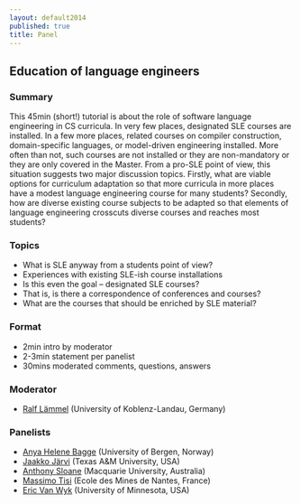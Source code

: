 ```yaml
---
layout: default2014
published: true
title: Panel
---
```


## Education of language engineers

### Summary

This 45min (short!) tutorial is about the role of software language engineering in CS curricula. In very few places, designated SLE courses are installed. In a few more places, related courses on compiler construction, domain-specific languages, or model-driven engineering installed. More often than not, such courses are not installed or they are non-mandatory or they are only covered in the Master. From a pro-SLE point of view, this situation suggests two major discussion topics. Firstly, what are viable options for curriculum adaptation so that more curricula in more places have a modest language engineering course for many students? Secondly, how are diverse existing course subjects to be adapted so that elements of language engineering crosscuts diverse courses and reaches most students?

### Topics
* What is SLE anyway from a students point of view?
* Experiences with existing SLE-ish course installations
* Is this even the goal – designated SLE courses?
* That is, is there a correspondence of conferences and courses?
* What are the courses that should be enriched by SLE material?

### Format
* 2min intro by moderator
* 2-3min statement per panelist
* 30mins moderated comments, questions, answers

### Moderator
* [Ralf Lämmel](http://softlang.wikidot.com/rlaemmel:home) (University of Koblenz-Landau, Germany)

### Panelists
* [Anya Helene Bagge](http://www.ii.uib.no/~anya/) (University of Bergen, Norway)
* [Jaakko Järvi](https://parasol.tamu.edu/~jarvi/) (Texas A&M University, USA) 
* [Anthony Sloane](https://wiki.mq.edu.au/display/plrg/Anthony+Sloane) (Macquarie University, Australia)
* [Massimo Tisi](http://www.massimotisi.org/) (Ecole des Mines de Nantes, France)
* [Eric Van Wyk](http://www-users.cs.umn.edu/~evw/) (University of Minnesota, USA)

